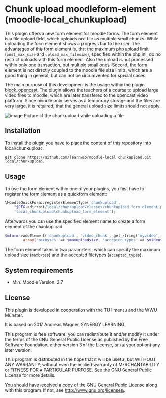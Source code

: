 Chunk upload moodleform-element (moodle-local_chunkupload)
=====================

This plugin offers a new form element for moodle forms.
The form element is a file upload field, which uploads one file as multiple small chunks.
While uploading the form element shows a progress bar to the user.
The advantages of this form element is, that the maximum php upload limit (`post_max_size` and `upload_max_filesize`), 
specified within the php.ini, do no restrict uploads with this form element.
Also the upload is not processed within only one transaction, but multiple small ones.
Second, the form element is not directly coupled to the moodle file size limits, which are a good thing in general,
but can not be circumvented for special cases.

The main purpose of this development is the usage within the plugin [block_opencast](https://github.com/unirz-tu-ilmenau/moodle-block_opencast).
The plugin allows the teachers of a course to upload large video files to moodle, which are later transfered to the opencast video platform.
Since moodle only serves as a temporary storage and the files are very large, it is required, that the general upload size limits should not apply.

![image](https://user-images.githubusercontent.com/9437254/92386238-b0235680-f113-11ea-80ea-885387008936.png)
Picture of the chunkupload while uploading a file.    

Installation
------------

To install the plugin you have to place the content of this repository into local/chunkupload.

`git clone https://github.com/learnweb/moodle-local_chunkupload.git local/chunkupload.`
 
Usage
-----

To use the form element within one of your plugins, you first have to register the form element as a quickform element:

```php
\MoodleQuickForm::registerElementType('chunkupload',
    "$CFG->dirroot/local/chunkupload/classes/chunkupload_form_element.php",
    'local_chunkupload\chunkupload_form_element');
```

Afterwards you can use the specified element name to create a form element of the chunkupload:

```php
$mform->addElement('chunkupload', 'video_chunk', get_string('myvideo', 'myplugin'), null,
        array('maxbytes' => $maxuploadsize, 'accepted_types' => $videotypes));
```

The form element takes in two parameters, which can specify the maximum upload size (`maxbytes`) and the accepted filetypes (`accepted_types`). 

System requirements
------------------

* Min. Moodle Version: 3.7

## License ##

This plugin is developed in cooperation with the TU Ilmenau and the WWU Münster.

It is based on 2017 Andreas Wagner, SYNERGY LEARNING

This program is free software: you can redistribute it and/or modify it under
the terms of the GNU General Public License as published by the Free Software
Foundation, either version 3 of the License, or (at your option) any later
version.

This program is distributed in the hope that it will be useful, but WITHOUT ANY
WARRANTY; without even the implied warranty of MERCHANTABILITY or FITNESS FOR A
PARTICULAR PURPOSE.  See the GNU General Public License for more details.

You should have received a copy of the GNU General Public License along with
this program.  If not, see <http://www.gnu.org/licenses/>.
